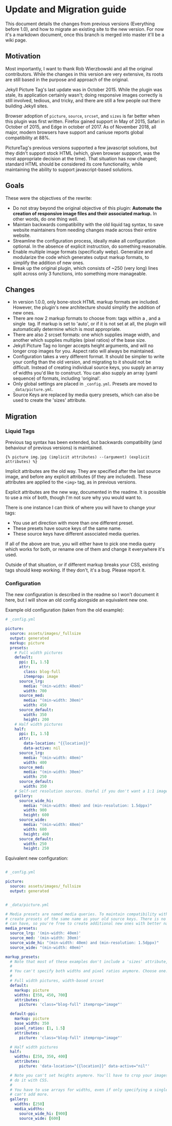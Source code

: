 # Update and Migration guide

This document details the changes from previous versions (Everything before 1.0), and how to migrate
an existing site to the new version. For now it's a markdown document, once this branch is merged
into master it'll be a wiki page.

## Motivation

Most importantly, I want to thank Rob Wierzbowski and all the original contributors.  While the
changes in this version are very extensive, its roots are still based in the purpose and approach of
the original.

Jekyll Picture Tag's last update was in October 2015. While the plugin was stale, its application
certainly wasn't; doing responsive images correctly is still involved, tedious, and tricky, and
there are still a few people out there building Jekyll sites.

Browser adoption of `picture`, `source`, `srcset`, and `sizes` is far better when this plugin was
first written. Firefox gained support in May of 2015, Safari in October of 2015, and Edge in october
of 2017. As of November 2018, all major, modern browsers have support and caniuse reports global
compatibility at 88%. 

PictureTag's previous versions supported a few javascript solutions, but they didn't support stock
HTML (which, given browser suppport, was the most appropriate decision at the time). That situation
has now changed; standard HTML should be considered its core functionality, while maintaining the
ability to support javascript-based solutions.

## Goals

These were the objectives of the rewrite:

-   Do not stray beyond the original objective of this plugin: **Automate the creation of responsive
    image files and their associated markup.** In other words, do one thing well.
-   Maintain backwards compatibility with the old liquid tag syntax, to save website maintainers from
    needing changes made across their entire website.
-   Streamline the configuration process, ideally make all configuration optional. In the absence of
    explicit instruction, do something reasonable.
-   Enable multiple image formats (specifically webp). Generalize and modularize the code which
    generates output markup formats, to simplify the addition of new ones.
-   Break up the original plugin, which consists of ~250 (very long) lines split across only 3
    functions, into something more manageable.

## Changes

-   In version 1.0.0, only bone-stock HTML markup formats are included. However, the plugin's new
    architecture should simplify the addition of new ones.
-   There are now 2 markup formats to choose from: <source> tags within a <picture>, and a single
    <img> tag. If markup is set to 'auto', or if it is not set at all, the plugin will automatically
    determine which is most appropriate.
-   There are also 2 srcset formats: one which supplies image width, and another which supplies
    multiples (pixel ratios) of the base size.
-   Jekyll Picture Tag no longer accepts height arguments, and will no longer crop images for you.
    Aspect ratio will always be maintained.
-   Configuration takes a very different format. It should be simpler to write your config than the
    old version, and migrating to it should not be difficult. Instead of creating individual source
    keys, you supply an array of widths you'd like to construct. You can also supply an array (yaml
    sequence) of formats, including 'original'.
-   Only global settings are placed in `_config.yml`. Presets are moved to `_data/picture.yml`.
-   Source Keys are replaced by media query presets, which can also be used to create the 'sizes'
    attribute.

## Migration

### Liquid Tags

Previous tag syntax has been extended, but backwards compatibility (and behaviour of previous
versions) is maintained. 

`{% picture img.jpg (implicit attributes) --(argument) (explicit attributes) %}`

Implicit attributes are the old way. They are specified after the last source image, and before any
explicit attributes (if they are included). These attributes are applied to the `<img>` tag, as in
previous versions.

Explicit attributes are the new way, documented in the readme. It is possible to use a mix of both,
though I'm not sure why you would want to.

There is one instance I can think of where you will have to change your tags:

* You use art direction with more than one different preset.
* These presets have source keys of the same name.
* These source keys have different associated media queries.

If all of the above are true, you will either have to pick one media query which works for both, or
rename one of them and change it everywhere it's used.

Outside of that situation, or if different markup breaks your CSS, existing tags should keep
working. If they don't, it's a bug. Please report it.

### Configuration

The new configuration is described in the readme so I won't document it here, but I will show an old
config alongside an equivalent new one.

Example old configuration (taken from the old example):

```yml
# _config.yml

picture:
  source: assets/images/_fullsize
  output: generated
  markup: picture
  presets:
    # Full width pictures
    default:
      ppi: [1, 1.5]
      attr:
        class: blog-full
        itemprop: image
      source_lrg:
        media: "(min-width: 40em)"
        width: 700
      source_med:
        media: "(min-width: 30em)"
        width: 450
      source_default:
        width: 350
        height: 200
    # Half width pictures
    half:
      ppi: [1, 1.5]
      attr:
        data-location: "{{location}}"
        data-active: nil
      source_lrg:
        media: "(min-width: 40em)"
        width: 400
      source_med:
        media: "(min-width: 30em)"
        width: 250
      source_default:
        width: 350
    # Self-set resolution sources. Useful if you don't want a 1:1 image size to dppx ratio.
    gallery:
      source_wide_hi:
        media: "(min-width: 40em) and (min-resolution: 1.5dppx)"
        width: 900
        height: 600
      source_wide:
        media: "(min-width: 40em)"
        width: 600
        height: 400
      source_default:
        width: 250
        height: 250

```

Equivalent new configuration:

```yml

# _config.yml

picture:
  source: assets/images/_fullsize
  output: generated

```

```yml

# _data/picture.yml

# Media presets are named media queries. To maintain compatibility with your tags, you need to
# create presets of the same name as your old source keys. There is no limit to how many of them you
# can have, so you're free to create additional new ones with better names to use going forward.
media_presets:
  source_lrg: '(min-width: 40em)'
  source_med: '(min-width: 30em)'
  source_wide_hi: "(min-width: 40em) and (min-resolution: 1.5dppx)"
  source_wide: "(min-width: 40em)"

markup_presets:
  # Note that most of these examples don't include a 'sizes' attribute, which you probably want.
  #
  # You can't specify both widths and pixel ratios anymore. Choose one.
  #
  # Full width pictures, width-based srcset
  default:
    markup: picture
    widths: [350, 450, 700]
    attributes:
      picture: 'class="blog-full" itemprop="image"'

  default-ppi:
    markup: picture
    base_width: 350
    pixel_ratios: [1, 1.5]
    attributes:
      picture: 'class="blog-full" itemprop="image"'

  # Half width pictures
  half:
    widths: [250, 350, 400]
    attributes: 
      picture: 'data-location="{{location}}" data-active="nil"'

  # Note you can't set heights anymore. You'll have to crop your images either ahead of time, or
  # do it with CSS.
  # 
  # You have to use arrays for widths, even if only specifying a single value. There's no reason you
  # can't add more.
  gallery:
    widths: [250]
    media_widths:
      source_wide_hi: [900]
      source_wide: [600]

```
